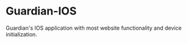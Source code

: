 # Guardian-IOS
Guardian's IOS application with most website functionality and device initialization.
